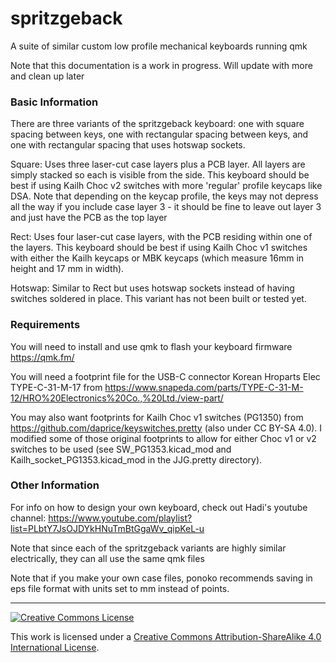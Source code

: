 # spritzgeback
A suite of similar custom low profile mechanical keyboards running qmk

Note that this documentation is a work in progress. Will update with more and clean up later

### Basic Information

There are three variants of the spritzgeback keyboard: one with square spacing between keys, one with rectangular spacing between keys, and one with rectangular spacing that uses hotswap sockets.

Square:
Uses three laser-cut case layers plus a PCB layer. All layers are simply stacked so each is visible from the side. This keyboard should be best if using Kailh Choc v2 switches with more 'regular' profile keycaps like DSA. Note that depending on the keycap profile, the keys may not depress all the way if you include case layer 3 - it should be fine to leave out layer 3 and just have the PCB as the top layer

Rect:
Uses four laser-cut case layers, with the PCB residing within one of the layers. This keyboard should be best if using Kailh Choc v1 switches with either the Kailh keycaps or MBK keycaps (which measure 16mm in height and 17 mm in width).

Hotswap:
Similar to Rect but uses hotswap sockets instead of having switches soldered in place. This variant has not been built or tested yet.


### Requirements

You will need to install and use qmk to flash your keyboard firmware https://qmk.fm/

You will need a footprint file for the USB-C connector Korean Hroparts Elec TYPE-C-31-M-17 from https://www.snapeda.com/parts/TYPE-C-31-M-12/HRO%20Electronics%20Co.,%20Ltd./view-part/

You may also want footprints for Kailh Choc v1 switches (PG1350) from https://github.com/daprice/keyswitches.pretty (also under CC BY-SA 4.0). I modified some of those original footprints to allow for either Choc v1 or v2 switches to be used (see SW_PG1353.kicad_mod and Kailh_socket_PG1353.kicad_mod in the JJG.pretty directory).


### Other Information

For info on how to design your own keyboard, check out Hadi's youtube channel: https://www.youtube.com/playlist?list=PLbtY7JsOJDYkHNuTmBtGgaWv_qipKeL-u

Note that since each of the spritzgeback variants are highly similar electrically, they can all use the same qmk files

Note that if you make your own case files, ponoko recommends saving in eps file format with units set to mm instead of points.

------------------------

<a rel="license" href="http://creativecommons.org/licenses/by-sa/4.0/"><img alt="Creative Commons License" style="border-width:0" src="https://i.creativecommons.org/l/by-sa/4.0/88x31.png" /></a>

This work is licensed under a [Creative Commons Attribution-ShareAlike 4.0 International License](http://creativecommons.org/licenses/by-sa/4.0/).
